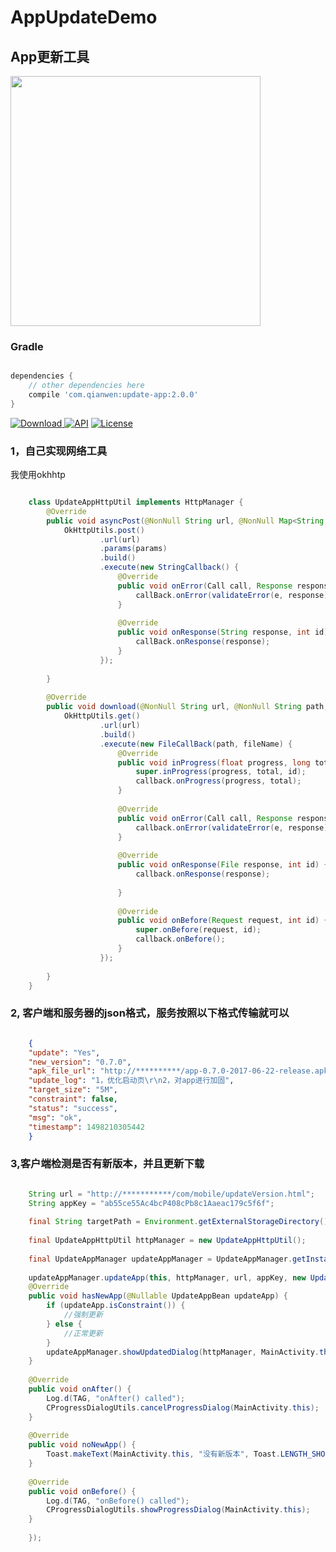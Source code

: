 # AppUpdateDemo
## App更新工具


<img src="https://raw.githubusercontent.com/WVector/AppUpdateDemo/master/image/example_01.png?raw=true"  width="400"></a>
	

### Gradle 

```gradle

dependencies {
    // other dependencies here
    compile 'com.qianwen:update-app:2.0.0'
}

```

[ ![Download](https://api.bintray.com/packages/aritraroy/maven/patternlockview/images/download.svg) ](https://bintray.com/qianwen/maven/update-app/_latestVersion) [![API](https://img.shields.io/badge/API-14%2B-orange.svg?style=flat)](https://android-arsenal.com/api?level=14) [![License](https://img.shields.io/badge/License-Apache%202.0-blue.svg)](https://opensource.org/licenses/Apache-2.0)

### 1，自己实现网络工具

我使用okhhtp

```java

	class UpdateAppHttpUtil implements HttpManager {
	    @Override
	    public void asyncPost(@NonNull String url, @NonNull Map<String, String> params, @NonNull final Callback callBack) {
	        OkHttpUtils.post()
	                .url(url)
	                .params(params)
	                .build()
	                .execute(new StringCallback() {
	                    @Override
	                    public void onError(Call call, Response response, Exception e, int id) {
	                        callBack.onError(validateError(e, response));
	                    }
	
	                    @Override
	                    public void onResponse(String response, int id) {
	                        callBack.onResponse(response);
	                    }
	                });
	
	    }
	
	    @Override
	    public void download(@NonNull String url, @NonNull String path, @NonNull String fileName, @NonNull final FileCallback callback) {
	        OkHttpUtils.get()
	                .url(url)
	                .build()
	                .execute(new FileCallBack(path, fileName) {
	                    @Override
	                    public void inProgress(float progress, long total, int id) {
	                        super.inProgress(progress, total, id);
	                        callback.onProgress(progress, total);
	                    }
	
	                    @Override
	                    public void onError(Call call, Response response, Exception e, int id) {
	                        callback.onError(validateError(e, response));
	                    }
	
	                    @Override
	                    public void onResponse(File response, int id) {
	                        callback.onResponse(response);
	
	                    }
	
	                    @Override
	                    public void onBefore(Request request, int id) {
	                        super.onBefore(request, id);
	                        callback.onBefore();
	                    }
	                });
	
	    }
	}

```

### 2, 客户端和服务器的json格式，服务按照以下格式传输就可以

```json

	{
	"update": "Yes",
	"new_version": "0.7.0",
	"apk_file_url": "http://**********/app-0.7.0-2017-06-22-release.apk",
	"update_log": "1，优化启动页\r\n2，对app进行加固",
	"target_size": "5M",
	"constraint": false,
	"status": "success",
	"msg": "ok",
	"timestamp": 1498210305442
	}
```

### 3,客户端检测是否有新版本，并且更新下载

```java

	String url = "http://***********/com/mobile/updateVersion.html";
	String appKey = "ab55ce55Ac4bcP408cPb8c1Aaeac179c5f6f";
	
	final String targetPath = Environment.getExternalStorageDirectory().getAbsolutePath();
	
	final UpdateAppHttpUtil httpManager = new UpdateAppHttpUtil();
	
	final UpdateAppManager updateAppManager = UpdateAppManager.getInstance();
	
	updateAppManager.updateApp(this, httpManager, url, appKey, new UpdateCallback() {
	@Override
	public void hasNewApp(@Nullable UpdateAppBean updateApp) {
	    if (updateApp.isConstraint()) {
	        //强制更新
	    } else {
	        //正常更新
	    }
	    updateAppManager.showUpdatedDialog(httpManager, MainActivity.this, targetPath, updateApp);
	}
	
	@Override
	public void onAfter() {
	    Log.d(TAG, "onAfter() called");
	    CProgressDialogUtils.cancelProgressDialog(MainActivity.this);
	}
	
	@Override
	public void noNewApp() {
	    Toast.makeText(MainActivity.this, "没有新版本", Toast.LENGTH_SHORT).show();
	}
	
	@Override
	public void onBefore() {
	    Log.d(TAG, "onBefore() called");
	    CProgressDialogUtils.showProgressDialog(MainActivity.this);
	}
	
	});

```
